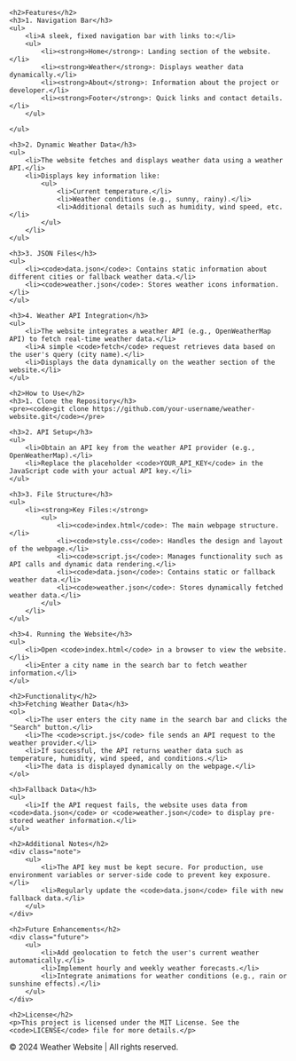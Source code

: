     <h2>Features</h2>
    <h3>1. Navigation Bar</h3>
    <ul>
        <li>A sleek, fixed navigation bar with links to:</li>
        <ul>
            <li><strong>Home</strong>: Landing section of the website.</li>
            <li><strong>Weather</strong>: Displays weather data dynamically.</li>
            <li><strong>About</strong>: Information about the project or developer.</li>
            <li><strong>Footer</strong>: Quick links and contact details.</li>
        </ul>
  
    </ul>

    <h3>2. Dynamic Weather Data</h3>
    <ul>
        <li>The website fetches and displays weather data using a weather API.</li>
        <li>Displays key information like:
            <ul>
                <li>Current temperature.</li>
                <li>Weather conditions (e.g., sunny, rainy).</li>
                <li>Additional details such as humidity, wind speed, etc.</li>
            </ul>
        </li>
    </ul>

    <h3>3. JSON Files</h3>
    <ul>
        <li><code>data.json</code>: Contains static information about different cities or fallback weather data.</li>
        <li><code>weather.json</code>: Stores weather icons information.</li>
    </ul>

    <h3>4. Weather API Integration</h3>
    <ul>
        <li>The website integrates a weather API (e.g., OpenWeatherMap API) to fetch real-time weather data.</li>
        <li>A simple <code>fetch</code> request retrieves data based on the user's query (city name).</li>
        <li>Displays the data dynamically on the weather section of the website.</li>
    </ul>

    <h2>How to Use</h2>
    <h3>1. Clone the Repository</h3>
    <pre><code>git clone https://github.com/your-username/weather-website.git</code></pre>

    <h3>2. API Setup</h3>
    <ul>
        <li>Obtain an API key from the weather API provider (e.g., OpenWeatherMap).</li>
        <li>Replace the placeholder <code>YOUR_API_KEY</code> in the JavaScript code with your actual API key.</li>
    </ul>

    <h3>3. File Structure</h3>
    <ul>
        <li><strong>Key Files:</strong>
            <ul>
                <li><code>index.html</code>: The main webpage structure.</li>
                <li><code>style.css</code>: Handles the design and layout of the webpage.</li>
                <li><code>script.js</code>: Manages functionality such as API calls and dynamic data rendering.</li>
                <li><code>data.json</code>: Contains static or fallback weather data.</li>
                <li><code>weather.json</code>: Stores dynamically fetched weather data.</li>
            </ul>
        </li>
    </ul>

    <h3>4. Running the Website</h3>
    <ul>
        <li>Open <code>index.html</code> in a browser to view the website.</li>
        <li>Enter a city name in the search bar to fetch weather information.</li>
    </ul>

    <h2>Functionality</h2>
    <h3>Fetching Weather Data</h3>
    <ol>
        <li>The user enters the city name in the search bar and clicks the "Search" button.</li>
        <li>The <code>script.js</code> file sends an API request to the weather provider.</li>
        <li>If successful, the API returns weather data such as temperature, humidity, wind speed, and conditions.</li>
        <li>The data is displayed dynamically on the webpage.</li>
    </ol>

    <h3>Fallback Data</h3>
    <ul>
        <li>If the API request fails, the website uses data from <code>data.json</code> or <code>weather.json</code> to display pre-stored weather information.</li>
    </ul>

    <h2>Additional Notes</h2>
    <div class="note">
        <ul>
            <li>The API key must be kept secure. For production, use environment variables or server-side code to prevent key exposure.</li>
            <li>Regularly update the <code>data.json</code> file with new fallback data.</li>
        </ul>
    </div>

    <h2>Future Enhancements</h2>
    <div class="future">
        <ul>
            <li>Add geolocation to fetch the user's current weather automatically.</li>
            <li>Implement hourly and weekly weather forecasts.</li>
            <li>Integrate animations for weather conditions (e.g., rain or sunshine effects).</li>
        </ul>
    </div>

    <h2>License</h2>
    <p>This project is licensed under the MIT License. See the <code>LICENSE</code> file for more details.</p>
</div>
<footer>
    <p>&copy; 2024 Weather Website | All rights reserved.</p>
</footer>
